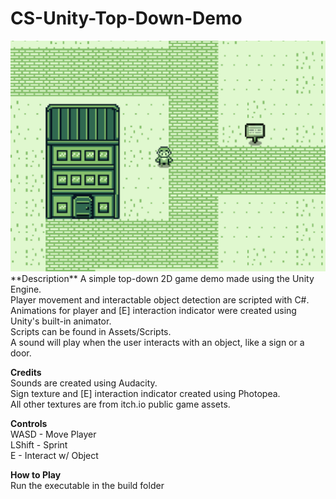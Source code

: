 # CS-Unity-Top-Down-Demo
<img src="https://github.com/wjmack/CS-Unity-Top-Down-Demo/blob/main/game.png"/>
**Description**  
A simple top-down 2D game demo made using the Unity Engine. <br />
Player movement and interactable object detection are scripted with C#. <br />
Animations for player and [E] interaction indicator were created using Unity's built-in animator. <br />
Scripts can be found in Assets/Scripts. <br />
A sound will play when the user interacts with an object, like a sign or a door. <br />

**Credits**  
Sounds are created using Audacity. <br />
Sign texture and [E] interaction indicator created using Photopea. <br />
All other textures are from itch.io public game assets. <br />

**Controls**<br />
WASD - Move Player <br />
LShift - Sprint <br />
E - Interact w/ Object <br />

**How to Play**<br />
Run the executable in the build folder
